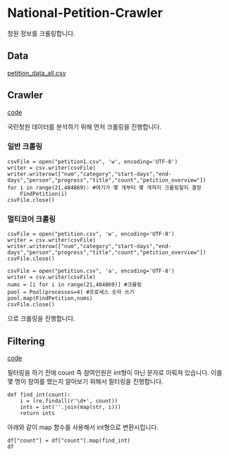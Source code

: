 # National-Petition-Crawler

청원 정보를 크롤링합니다.

## Data
[petition_data_all.csv](https://www.dropbox.com/s/4q5neb9ngdhfg8y/petition_data_all.csv?dl=0)

## Crawler
[code]()

 국민청원 데이터를 분석하기 위해 먼저 크롤링을 진행합니다.

### 일반 크롤링
```
csvFile = open("petition1.csv", 'w', encoding='UTF-8')
writer = csv.writer(csvFile)
writer.writerow(["num","category","start-days","end-days","person","progress","title","count","petition_overview"])
for i in range(21,484869): #여기가 몇 개부터 몇 개까지 크롤링할지 결정
    FindPetition(i)
csvFile.close()
```

### 멀티코어 크롤링
```
csvFile = open("petition.csv", 'w', encoding='UTF-8')
writer = csv.writer(csvFile)
writer.writerow(["num","category","start-days","end-days","person","progress","title","count","petition_overview"])
csvFile.close()

csvFile = open("petition.csv", 'a', encoding='UTF-8')
writer = csv.writer(csvFile)
nums = [i for i in range(21,484869)] #크롤링 
pool = Pool(processes=4) #프로세스 숫자 쓰기
pool.map(FindPetition,nums)
csvFile.close()
```
으로 크롤링을 진행합니다.

## Filtering
[code]()

 필터링을 하기 전에 count 즉 참여인원은 int형이 아닌 문자로 이뤄져 있습니다. 이를 몇 명이 참여를 했는지 알아보기 위해서 필터링을 진행합니다.

```
def find_int(count):
    i = (re.findall(r'\d+', count))
    ints = int(''.join(map(str, i)))
    return ints
```
 아래와 같이 map 함수를 사용해서 int형으로 변환시킵니다.
```
df["count"] = df["count"].map(find_int)
df
```